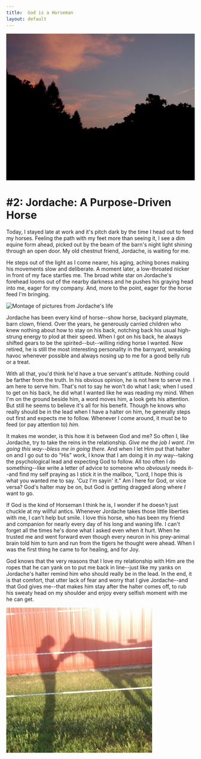 ```yaml
---
title:  God is a Horseman
layout: default
---
```


![Image of evening darkening wooded hill under sky lit by the sunset's afterglow](../images/jordache_character_1_v.jpg)

\#2:  Jordache:  A Purpose-Driven Horse
=======================================

Today, I stayed late at work and it's pitch dark by the time I head out to feed my horses.  Feeling the path with my feet more than seeing it, I see a dim equine form ahead, picked out by the beam of the barn's night light shining through an open door.  My old chestnut friend, Jordache, is waiting for me.  

He steps out of the light as I come nearer, his aging, aching bones making his movements slow and deliberate.  A moment later, a low-throated nicker in front of my face startles me.  The broad white star on Jordache's forehead looms out of the nearby darkness and he pushes his graying head into me, eager for my company.  And, more to the point, eager for the horse feed I'm bringing.

![Montage of pictures from Jordache's life](../images/jordache_montage_3.jpeg)

Jordache has been every kind of horse--show horse, backyard playmate, barn clown, friend.   Over the years, he generously carried children who knew nothing about how to stay on his back, notching back his usual high-strung energy to plod at their speed.  When I got on his back, he always shifted gears to be the spirited--but--willing riding horse I wanted.   Now retired, he is still the most interesting personality in the barnyard, wreaking havoc whenever possible and always nosing up to me for a good belly rub or a treat.

With all that, you'd think he'd have a true servant's attitude.  Nothing could be farther from the truth.  In his obvious opinion, he is not here to serve me.  I am here to serve him.  That's not to say he won't do what I ask; when I used to get on his back, he did what I wanted like he was reading my mind.   When I'm on the ground beside him, a word moves him, a look gets his attention.  But still he seems to believe it's all for his benefit.  Though he knows who really should be in the lead when I have a halter on him, he generally steps out first and expects me to follow.  Whenever I come around, it must be to feed (or pay attention to) *him.* 

It makes me wonder, is this how it is between God and me?  So often I, like Jordache, try to take the reins in the relationship.  *Give me the job I want.*  *I'm going this way--bless me in going there.*  And when I let Him put that halter on and I go out to do "His" work, I know that I am doing it in *my* way--taking the psychological lead and expecting God to follow.  All too often I do something--like write a letter of advice to someone who *obviously* needs it--and find my self praying as I stick it in the mailbox, "Lord, I hope this is what you wanted me to say.  'Cuz I'm sayin' it."  Am I here for God, or vice versa?  God's halter may be on, but God is getting dragged along where *I* want to go.

If God is the kind of Horseman I think he is, I wonder if he doesn't just chuckle at my willful antics.  Whenever Jordache takes those little liberties with me, I can't help but smile.  I love this horse, who has been my friend and companion for nearly every day of his long and waning life.  I can't forget all the times he's done what I asked even when it hurt.  When he trusted me and went forward even though every neuron in his prey-animal brain told him to turn and run from the tigers he thought were ahead.  When I was the first thing he came to for healing, and for Joy.

God knows that the very reasons that I love my relationship with Him are the ropes that he can yank on to put me back in line--just like my yanks on Jordache's halter remind him who should really be in the lead.  In the end, it is that comfort, that utter lack of fear and worry that I give Jordache--and that God gives me--that makes him stay after the halter comes off, to rub his sweaty head on my shoulder and enjoy every selfish moment with me he can get.

![shadow-image of horse reaching out to touch person with nose](../images/chapter_1_6_from_leah_shurtes_facebook.jpg)

